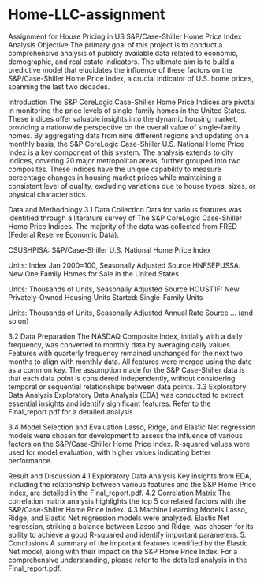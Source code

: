 # Home-LLC-assignment
Assignment for House Pricing in US
S&P/Case-Shiller Home Price Index Analysis
Objective
The primary goal of this project is to conduct a comprehensive analysis of publicly available data related to economic, demographic, and real estate indicators. The ultimate aim is to build a predictive model that elucidates the influence of these factors on the S&P/Case-Shiller Home Price Index, a crucial indicator of U.S. home prices, spanning the last two decades.

Introduction
The S&P CoreLogic Case-Shiller Home Price Indices are pivotal in monitoring the price levels of single-family homes in the United States. These indices offer valuable insights into the dynamic housing market, providing a nationwide perspective on the overall value of single-family homes. By aggregating data from nine different regions and updating on a monthly basis, the S&P CoreLogic Case-Shiller U.S. National Home Price Index is a key component of this system. The analysis extends to city indices, covering 20 major metropolitan areas, further grouped into two composites. These indices have the unique capability to measure percentage changes in housing market prices while maintaining a consistent level of quality, excluding variations due to house types, sizes, or physical characteristics.

Data and Methodology
3.1 Data Collection
Data for various features was identified through a literature survey of The S&P CoreLogic Case-Shiller Home Price Indices. The majority of the data was collected from FRED (Federal Reserve Economic Data).

CSUSHPISA: S&P/Case-Shiller U.S. National Home Price Index

Units: Index Jan 2000=100, Seasonally Adjusted
Source
HNFSEPUSSA: New One Family Homes for Sale in the United States

Units: Thousands of Units, Seasonally Adjusted
Source
HOUST1F: New Privately-Owned Housing Units Started: Single-Family Units

Units: Thousands of Units, Seasonally Adjusted Annual Rate
Source
... (and so on)

3.2 Data Preparation
The NASDAQ Composite Index, initially with a daily frequency, was converted to monthly data by averaging daily values.
Features with quarterly frequency remained unchanged for the next two months to align with monthly data.
All features were merged using the date as a common key.
The assumption made for the S&P Case-Shiller data is that each data point is considered independently, without considering temporal or sequential relationships between data points.
3.3 Exploratory Data Analysis
Exploratory Data Analysis (EDA) was conducted to extract essential insights and identify significant features. Refer to the Final_report.pdf for a detailed analysis.

3.4 Model Selection and Evaluation
Lasso, Ridge, and Elastic Net regression models were chosen for development to assess the influence of various factors on the S&P/Case-Shiller Home Price Index. R-squared values were used for model evaluation, with higher values indicating better performance.

Result and Discussion
4.1 Exploratory Data Analysis
Key insights from EDA, including the relationship between various features and the S&P Home Price Index, are detailed in the Final_report.pdf.
4.2 Correlation Matrix
The correlation matrix analysis highlights the top 5 correlated factors with the S&P/Case-Shiller Home Price Index.
4.3 Machine Learning Models
Lasso, Ridge, and Elastic Net regression models were analyzed. Elastic Net regression, striking a balance between Lasso and Ridge, was chosen for its ability to achieve a good R-squared and identify important parameters.
5. Conclusions
A summary of the important features identified by the Elastic Net model, along with their impact on the S&P Home Price Index.
For a comprehensive understanding, please refer to the detailed analysis in the Final_report.pdf.
